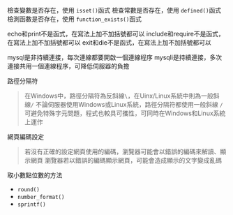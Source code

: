 檢查變數是否存在，使用 `isset()`函式
檢查常數是否存在，使用 `defined()`函式
檢測函數是否存在，使用 `function_exists()`函式

echo和print不是函式，在寫法上加不加括號都可以
include和require不是函式，在寫法上加不加括號都可以
exit和die不是函式，在寫法上加不加括號都可以

mysql是非持續連接，每次連線都要開啟一個連線程序
mysqli是持續連接，多次連接共用一個連線程序，可降低伺服器的負擔

路徑分隔符
>在Windows中，路徑分隔符為反斜線`\`，在Uinx/Linux系統中則為一般斜線`/`
>不論伺服器使用Windows或Linux系統，路徑分隔符都使用一般斜線
>`/`可避免特殊字元問題，程式也較具可攜性，可同時在Windows和Linux系統上運作

網頁編碼設定
>若沒有正確的設定網頁使用的編碼，瀏覽器可能會以錯誤的編碼來解讀、顯示網頁
>瀏覽器若以錯誤的編碼顯示網頁，可能會造成顯示的文字變成亂碼

取小數點位數的方法
 - `round()`
 - `number_format()`
 - `sprintf()`